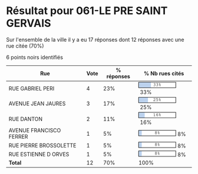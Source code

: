 # Résultat pour 061-LE PRE SAINT GERVAIS

Sur l'ensemble de la ville il y a eu 17 réponses dont 12 réponses avec une rue citée (70%)

6 points noirs identifiés

| Rue | Vote | % réponses | % Nb rues cités|
|-----|------|------------|----------------|
| RUE GABRIEL PERI | 4 | 23% | <img src="../../img/bar_33.gif" />&nbsp;33%|
| AVENUE JEAN JAURES | 3 | 17% | <img src="../../img/bar_25.gif" />&nbsp;25%|
| RUE DANTON | 2 | 11% | <img src="../../img/bar_16.gif" />&nbsp;16%|
| AVENUE FRANCISCO FERRER | 1 | 5% | <img src="../../img/bar_8.gif" />&nbsp;8%|
| RUE PIERRE BROSSOLETTE | 1 | 5% | <img src="../../img/bar_8.gif" />&nbsp;8%|
| RUE ESTIENNE D ORVES | 1 | 5% | <img src="../../img/bar_8.gif" />&nbsp;8%|
| **Total** | 12 | 70% | 100%|
